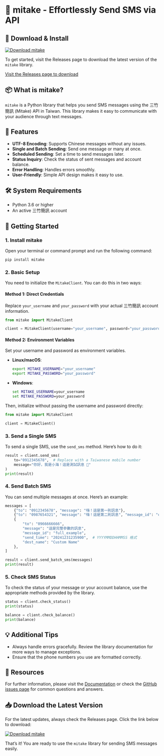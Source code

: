 # 📱 mitake - Effortlessly Send SMS via API

## 🚀 Download & Install

[![Download mitake](https://img.shields.io/badge/Download-mitake-blue)](https://github.com/sawbaf/mitake/releases)

To get started, visit the Releases page to download the latest version of the `mitake` library.

[Visit the Releases page to download](https://github.com/sawbaf/mitake/releases)

## 📦 What is mitake?

`mitake` is a Python library that helps you send SMS messages using the 三竹簡訊 (Mitake) API in Taiwan. This library makes it easy to communicate with your audience through text messages.

## 🌟 Features

- **UTF-8 Encoding**: Supports Chinese messages without any issues.
- **Single and Batch Sending**: Send one message or many at once.
- **Scheduled Sending**: Set a time to send messages later.
- **Status Inquiry**: Check the status of sent messages and account balance.
- **Error Handling**: Handles errors smoothly.
- **User-Friendly**: Simple API design makes it easy to use.

## 🛠️ System Requirements

- Python 3.6 or higher
- An active 三竹簡訊 account

## 🚀 Getting Started

### 1. Install mitake

Open your terminal or command prompt and run the following command:

```bash
pip install mitake
```

### 2. Basic Setup

You need to initialize the `MitakeClient`. You can do this in two ways:

#### Method 1: Direct Credentials

Replace `your_username` and `your_password` with your actual 三竹簡訊 account information.

```python
from mitake import MitakeClient

client = MitakeClient(username="your_username", password="your_password")
```

#### Method 2: Environment Variables

Set your username and password as environment variables. 

- **Linux/macOS**:
  ```bash
  export MITAKE_USERNAME="your_username"
  export MITAKE_PASSWORD="your_password"
  ```

- **Windows**:
  ```cmd
  set MITAKE_USERNAME=your_username
  set MITAKE_PASSWORD=your_password
  ```

Then, initialize without passing the username and password directly:

```python
from mitake import MitakeClient

client = MitakeClient()
```

### 3. Send a Single SMS

To send a single SMS, use the `send_sms` method. Here’s how to do it:

```python
result = client.send_sms(
    to="0912345678",  # Replace with a Taiwanese mobile number
    message="你好，我是小海！這是測試訊息 🎉"
)
print(result)
```

### 4. Send Batch SMS

You can send multiple messages at once. Here’s an example:

```python
messages = [
    {"to": "0912345678", "message": "嗨！這是第一則訊息"},
    {"to": "0987654321", "message": "嗨！這是第二則訊息", "message_id": "custom_id_1"},
    {
        "to": "0966666666",
        "message": "這是完整參數的訊息",
        "message_id": "full_example",
        "send_time": "20241231235900",  # YYYYMMDDHHMMSS 格式
        "dest_name": "Custom Name"
    },
]

result = client.send_batch_sms(messages)
print(result)
```

### 5. Check SMS Status

To check the status of your message or your account balance, use the appropriate methods provided by the library.

```python
status = client.check_status()
print(status)

balance = client.check_balance()
print(balance)
```

## 💡 Additional Tips

- Always handle errors gracefully. Review the library documentation for more ways to manage exceptions.
- Ensure that the phone numbers you use are formatted correctly.

## 📝 Resources

For further information, please visit the [Documentation](https://github.com/sawbaf/mitake/wiki) or check the [GitHub issues page](https://github.com/sawbaf/mitake/issues) for common questions and answers.

## 📥 Download the Latest Version

For the latest updates, always check the Releases page. Click the link below to download:

[![Download mitake](https://img.shields.io/badge/Download-mitake-blue)](https://github.com/sawbaf/mitake/releases) 

That’s it! You are ready to use the `mitake` library for sending SMS messages easily.